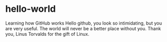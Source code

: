 # hello-world
Learning how GitHub works
Hello github, you look so intimidating, but you are very useful. The world will never be a better place without you. Thank you, Linus Torvalds for the gift of Linux.
